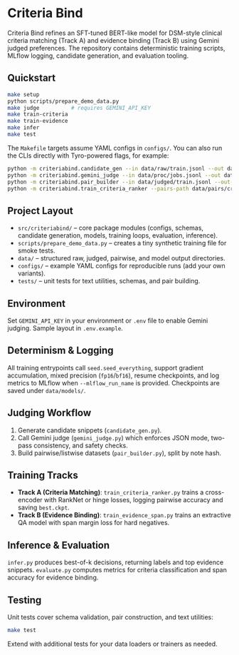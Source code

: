 # Criteria Bind

Criteria Bind refines an SFT-tuned BERT-like model for DSM-style clinical criteria matching (Track A) and evidence binding (Track B) using Gemini judged preferences. The repository contains deterministic training scripts, MLflow logging, candidate generation, and evaluation tooling.

## Quickstart

```bash
make setup
python scripts/prepare_demo_data.py
make judge          # requires GEMINI_API_KEY
make train-criteria
make train-evidence
make infer
make test
```

The `Makefile` targets assume YAML configs in `configs/`. You can also run the CLIs directly with Tyro-powered flags, for example:

```bash
python -m criteriabind.candidate_gen --in data/raw/train.jsonl --out data/proc/jobs.jsonl --k 8
python -m criteriabind.gemini_judge --in data/proc/jobs.jsonl --out data/judged/train.jsonl --model gemini-2.5-flash
python -m criteriabind.pair_builder --in data/judged/train.jsonl --out-train data/pairs/criteria_train.jsonl --out-dev data/pairs/criteria_dev.jsonl --out-test data/pairs/criteria_test.jsonl
python -m criteriabind.train_criteria_ranker --pairs-path data/pairs/criteria_train.jsonl --dev-path data/pairs/criteria_dev.jsonl --model-name-or-path bert-base-uncased
```

## Project Layout

- `src/criteriabind/` – core package modules (configs, schemas, candidate generation, models, training loops, evaluation, inference).
- `scripts/prepare_demo_data.py` – creates a tiny synthetic training file for smoke tests.
- `data/` – structured raw, judged, pairwise, and model output directories.
- `configs/` – example YAML configs for reproducible runs (add your own variants).
- `tests/` – unit tests for text utilities, schemas, and pair building.

## Environment

Set `GEMINI_API_KEY` in your environment or `.env` file to enable Gemini judging. Sample layout in `.env.example`.

## Determinism & Logging

All training entrypoints call `seed.seed_everything`, support gradient accumulation, mixed precision (`fp16`/`bf16`), resume checkpoints, and log metrics to MLflow when `--mlflow_run_name` is provided. Checkpoints are saved under `data/models/`.

## Judging Workflow

1. Generate candidate snippets (`candidate_gen.py`).
2. Call Gemini judge (`gemini_judge.py`) which enforces JSON mode, two-pass consistency, and safety checks.
3. Build pairwise/listwise datasets (`pair_builder.py`), split by note hash.

## Training Tracks

- **Track A (Criteria Matching)**: `train_criteria_ranker.py` trains a cross-encoder with RankNet or hinge losses, logging pairwise accuracy and saving `best.ckpt`.
- **Track B (Evidence Binding)**: `train_evidence_span.py` trains an extractive QA model with span margin loss for hard negatives.

## Inference & Evaluation

`infer.py` produces best-of-k decisions, returning labels and top evidence snippets. `evaluate.py` computes metrics for criteria classification and span accuracy for evidence binding.

## Testing

Unit tests cover schema validation, pair construction, and text utilities:

```bash
make test
```

Extend with additional tests for your data loaders or trainers as needed.
